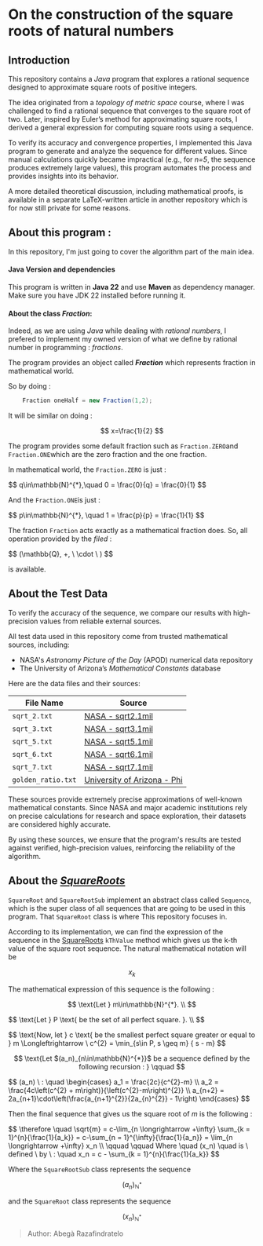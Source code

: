 #   On the construction of the square roots of natural numbers




## Introduction

This repository contains a *Java* program that explores a rational sequence designed to approximate square roots of positive integers.

The idea originated from a *topology of metric space* course, where I was challenged to find a rational sequence that converges to the square root of two. Later, inspired by Euler’s method for approximating square roots, I derived a general expression for computing square roots using a sequence.

To verify its accuracy and convergence properties, I implemented this Java program to generate and analyze the sequence for different values. Since manual calculations quickly became impractical (e.g., for *n=5*, the sequence produces extremely large values), this program automates the process and provides insights into its behavior.

A more detailed theoretical discussion, including mathematical proofs, is available in a separate LaTeX-written article in another repository which is for now still private for some reasons.



##	About this program :

In this repository, I'm just going to cover the algorithm part of the main idea. 

####	Java Version and dependencies

This program is written in **Java 22** and use **Maven** as dependency manager. Make sure you have JDK 22 installed before running it.

####	About the class _*Fraction*_: 
Indeed, as we are using *Java* while dealing with *rational numbers*, I prefered to implement my owned version of what we define by rational number in programming : _*fractions*_.

The program provides an object called _**Fraction**_ which represents fraction in mathematical world.

So by doing :
```java
	Fraction oneHalf = new Fraction(1,2);
```
It will be similar on doing :


$$
x=\frac{1}{2}
$$



The program provides some default fraction such as `Fraction.ZERO`and `Fraction.ONE`which are the zero fraction and the one fraction.

In mathematical world, the `Fraction.ZERO` is just :

<p>
$$
 q\in\mathbb{N}^{*},\quad 0 = \frac{0}{q} = \frac{0}{1}
$$
</p>



And the `Fraction.ONE`is just :

<p>
$$
 p\in\mathbb{N}^{*}, \quad 1 = \frac{p}{p} = \frac{1}{1}
$$
</p>



The fraction `Fraction` acts exactly as a mathematical fraction does. So, all operation provided by the *filed* :

<p>
$$
 (\mathbb{Q}, +, \ \cdot \ )
$$
</p>



is available.

## About the Test Data

To verify the accuracy of the sequence, we compare our results with high-precision values from reliable external sources.

All test data used in this repository come from trusted mathematical sources, including:

- NASA's *Astronomy Picture of the Day* (APOD) numerical data repository  
- The University of Arizona’s *Mathematical Constants* database  

Here are the data files and their sources:

| File Name            | Source                                      |
|----------------------|---------------------------------------------|
| `sqrt_2.txt`        | [NASA - sqrt2.1mil](https://apod.nasa.gov/htmltest/gifcity/sqrt2.1mil) |
| `sqrt_3.txt`        | [NASA - sqrt3.1mil](https://apod.nasa.gov/htmltest/gifcity/sqrt3.1mil) |
| `sqrt_5.txt`        | [NASA - sqrt5.1mil](https://apod.nasa.gov/htmltest/gifcity/sqrt5.1mil) |
| `sqrt_6.txt`        | [NASA - sqrt6.1mil](https://apod.nasa.gov/htmltest/gifcity/sqrt6.1mil) |
| `sqrt_7.txt`        | [NASA - sqrt7.1mil](https://apod.nasa.gov/htmltest/gifcity/sqrt7.1mil) |
| `golden_ratio.txt`  | [University of Arizona - Phi](https://www2.cs.arizona.edu/icon/oddsends/phi.htm) |

These sources provide extremely precise approximations of well-known mathematical constants. Since NASA and major academic institutions rely on precise calculations for research and space exploration, their datasets are considered highly accurate.

By using these sources, we ensure that the program's results are tested against verified, high-precision values, reinforcing the reliability of the algorithm.




##	About the [*SquareRoots*](src/main/java/dev/razafindratelo/sequences)

`SquareRoot` and `SquareRootSub` implement an abstract class called `Sequence`, which is the super class of all sequences that are going to be used in this program. That `SquareRoot` class is where This repository focuses in.

According to its implementation, we can find the expression of the sequence in the [SquareRoots](src/main/java/dev/razafindratelo/sequences/SquareRoot.java) `kThValue` method which gives us the k-th value of the square root sequence. The natural mathematical notation will be <p>$$ x_k $$</p>

The mathematical expression of this sequence is the following :

<p align="center">
$$
    \text{Let } m\in\mathbb{N}^{*}. \\
$$
<p>
	$$
		\text{Let } P \text{ be the set of all perfect square. }. \\
	$$
</p>
<p>
	$$
	\text{Now, let } c \text{ be the smallest perfect square greater or equal to } m
    	\Longleftrightarrow  \ c^{2} = \min_{s\in P, s \geq m} { s - m}
	$$


<p align="center">
	$$
		\text{Let $(a_n)_{n\in\mathbb{N}^{*}}$ be a sequence defined by the following recursion : } \qquad
	$$
</p>
<p>
	$$
	(a_n) \ : \quad
		\begin{cases}
		a_1 = \frac{2c}{c^{2}-m}	\\
		a_2 = \frac{4c\left(c^{2} + m\right)}{\left(c^{2}-m\right)^{2}}	\\
		a_{n+2} = 2a_{n+1}\cdot\left(\frac{a_{n+1}^{2}}{2a_{n}^{2}} - 1\right)
		\end{cases}
	$$
</p>



Then the final sequence that gives us the square root of *m* is the following :

<p>
$$
\therefore \quad \sqrt{m} = c-\lim_{n \longrightarrow +\infty} \sum_{k = 1}^{n}{\frac{1}{a_k}} = c-\sum_{n = 1}^{\infty}{\frac{1}{a_n}} = \lim_{n \longrightarrow +\infty} x_n \\
\qquad \qquad Where \quad (x_n) \quad is \ defined \ by \ : \quad
x_n = c - \sum_{k = 1}^{n}{\frac{1}{a_k}}
$$
</p>

Where the `SquareRootSub` class represents the sequence <p> $$ (a_{n})_{\mathbb{N^{*}}} $$ </p> 

and the `SquareRoot` class represents the sequence <p>$$ (x_{n})_{\mathbb{N^{*}}} $$</p>




> Author: Abegà Razafindratelo
